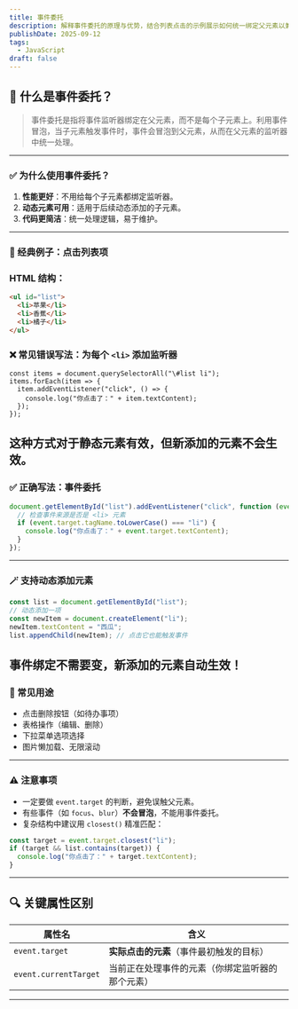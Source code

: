 ```yaml
---
title: 事件委托
description: 解释事件委托的原理与优势，结合列表点击的示例展示如何统一绑定父元素以兼容动态子项，并区分 target 与 currentTarget 及常见注意事项。
publishDate: 2025-09-12
tags:
  - JavaScript
draft: false
---
```

## 🧠 什么是事件委托？

> 事件委托是指将事件监听器绑定在父元素，而不是每个子元素上。利用事件冒泡，当子元素触发事件时，事件会冒泡到父元素，从而在父元素的监听器中统一处理。
---
### ✅ 为什么使用事件委托？
1. **性能更好**：不用给每个子元素都绑定监听器。
2. **动态元素可用**：适用于后续动态添加的子元素。
3. **代码更简洁**：统一处理逻辑，易于维护。
---
### 📌 经典例子：点击列表项
### HTML 结构：
```HTML
<ul id="list">
  <li>苹果</li>
  <li>香蕉</li>
  <li>橘子</li>
</ul>
```
### ❌ 常见错误写法：为每个 `<li>` 添加监听器
```Plain
const items = document.querySelectorAll("\#list li");
items.forEach(item => {
  item.addEventListener("click", () => {
    console.log("你点击了：" + item.textContent);
  });
});
```
这种方式对于**静态元素有效**，但**新添加的元素不会生效**。
---
### ✅ 正确写法：事件委托
```JavaScript
document.getElementById("list").addEventListener("click", function (event) {
  // 检查事件来源是否是 <li> 元素
  if (event.target.tagName.toLowerCase() === "li") {
    console.log("你点击了：" + event.target.textContent);
  }
});
```
---
### 🪄 支持动态添加元素
```JavaScript
const list = document.getElementById("list");
// 动态添加一项
const newItem = document.createElement("li");
newItem.textContent = "西瓜";
list.appendChild(newItem); // 点击它也能触发事件
```
事件绑定不需要变，**新添加的元素自动生效！**
---
### 🎯 常见用途
- 点击删除按钮（如待办事项）
- 表格操作（编辑、删除）
- 下拉菜单选项选择
- 图片懒加载、无限滚动
---
### ⚠️ 注意事项
- 一定要做 `event.target` 的判断，避免误触父元素。
- 有些事件（如 `focus`、`blur`）**不会冒泡**，不能用事件委托。
- 复杂结构中建议用 `closest()` 精准匹配：
```JavaScript
const target = event.target.closest("li");
if (target && list.contains(target)) {
  console.log("你点击了：" + target.textContent);
}
```
---
## 🔍 关键属性区别
|属性名|含义|
|---|---|
|`event.target`|**实际点击的元素**（事件最初触发的目标）|
|`event.currentTarget`|当前正在处理事件的元素（你绑定监听器的那个元素）|
---
